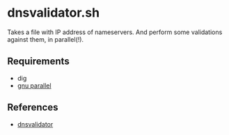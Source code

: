 # dnsvalidator.sh

Takes a file with IP address of nameservers. And perform some validations against them, in parallel(!).

## Requirements
- dig
- [gnu parallel](https://www.gnu.org/software/parallel/)

## References
- [dnsvalidator](https://github.com/vortexau/dnsvalidator)
